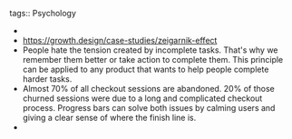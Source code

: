 tags:: Psychology

-
- https://growth.design/case-studies/zeigarnik-effect
- People hate the tension created by incomplete tasks. That's why we remember them better or take action to complete them. This principle can be applied to any product that wants to help people complete harder tasks.
- Almost 70% of all checkout sessions are abandoned. 20% of those churned sessions were due to a long and complicated checkout process. Progress bars can solve both issues by calming users and giving a clear sense of where the finish line is.
-